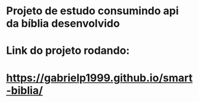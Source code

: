 # Projeto de estudo consumindo api da bíblia desenvolvido 
# Link do projeto rodando:
# https://gabrielp1999.github.io/smart-biblia/